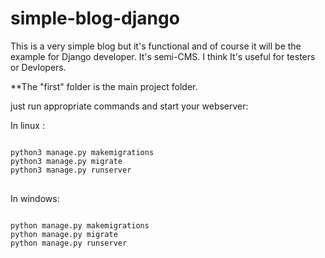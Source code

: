 # simple-blog-django
This is a very simple blog but it's functional and of course it will be the example for Django developer.
It's semi-CMS. I think It's useful for testers or Devlopers.

**The "first" folder is the main project folder. 

just run appropriate commands and start your webserver:

<p>In linux :</p>
<pre>
<code>
python3 manage.py makemigrations
python3 manage.py migrate
python3 manage.py runserver
</code>
</pre>

<p>In windows:</p>
<pre>
<code>
python manage.py makemigrations
python manage.py migrate
python manage.py runserver
  
